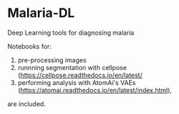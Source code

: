 # Malaria-DL
Deep Learning tools for diagnosing malaria

Notebooks for: 

1. pre-processing images
2. runnning segmentation with cellpose (https://cellpose.readthedocs.io/en/latest/ 
3. performing analysis with AtomAi's VAEs (https://atomai.readthedocs.io/en/latest/index.html), 

are included.  
